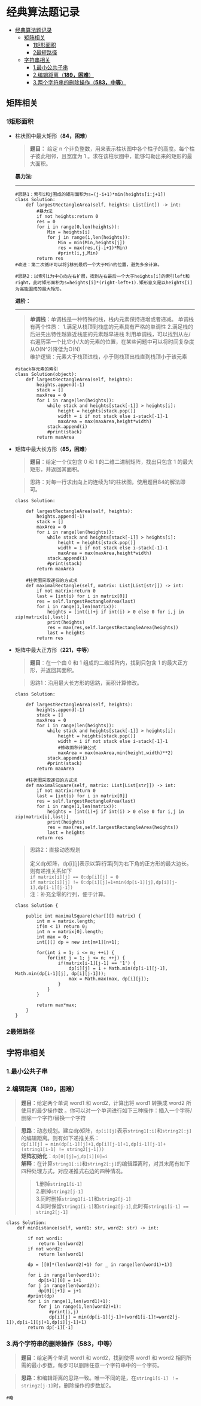 
# 经典算法题记录
<!-- TOC -->

- [经典算法题记录](#经典算法题记录)
    - [矩阵相关](#矩阵相关)
        - [1矩形面积](#1矩形面积)
        - [2最短路径](#2最短路径)
    - [字符串相关](#字符串相关)
        - [1.最小公共子串](#1最小公共子串)
        - [2.编辑距离（**189，困难**）](#2编辑距离189困难)
        - [3.两个字符串的删除操作（**583，中等**）](#3两个字符串的删除操作583中等)

<!-- /TOC -->
## 矩阵相关

### 1矩形面积

- 柱状图中最大矩形（**84，困难**）
    >**题目：** 给定 n 个非负整数，用来表示柱状图中各个柱子的高度。每个柱子彼此相邻，且宽度为 1 。求在该柱状图中，能够勾勒出来的矩形的最大面积。

    **暴力法**:
    ***
    ```
    #思路1：索引i和j围成的矩形面积为s=(j-i+1)*min(heights[i:j+1])
    class Solution:
        def largestRectangleArea(self, heights: List[int]) -> int:
            #暴力法
            if not heights:return 0
            res = 0
            for i in range(0,len(heights)):
                Min = heights[i]
                for j in range(i,len(heights)):
                    Min = min(Min,heights[j])
                    res = max(res,(j-i+1)*Min)
                    #print(i,j,Min)
            return res
    #改进：第二次循环可以将j移到最后一个大于Min的位置，避免多余计算。
    ```
    ```
    #思路2：以索引i为中心向左右扩展，找到左右最后一个大于heights[i]的索引left和right，此时矩形面积为s=heights[i]*(right-left+1).矩形意义是以heights[i]为高能围成的最大矩形。
    ```
    **进阶**：
    ***
    >**单调栈**：单调栈是一种特殊的栈，栈内元素保持递增或者递减。
    单调栈有两个性质：
    1.满足从栈顶到栈底的元素具有严格的单调性
    2.满足栈的后进先出特性越靠近栈底的元素越早进栈
    利用单调栈，可以找到从左/右遍历第一个比它小/大的元素的位置，在某些问题中可以将时间复杂度从O(N^2)降低为O(N)  
    维护逻辑：元素大于栈顶进栈，小于则栈顶出栈直到栈顶小于该元素
    ```
    #stack存元素的索引
    class Solution(object):
        def largestRectangleArea(self, heights):
            heights.append(-1)
            stack = []
            maxArea = 0
            for i in range(len(heights)):
                while stack and heights[stack[-1]] > heights[i]:
                    height = heights[stack.pop()]
                    width = i if not stack else i-stack[-1]-1
                    maxArea = max(maxArea,height*width)
                stack.append(i)
                #print(stack)
            return maxArea
    ```

- 矩阵中最大长方形（**85，困难**）
    >**题目**：给定一个仅包含 0 和 1 的二维二进制矩阵，找出只包含 1 的最大矩形，并返回其面积。

    >思路：对每一行求出向上的连续为1的柱状图，使用题目84的解法即可。

    ```
    class Solution:
    
        def largestRectangleArea(self, heights):
            heights.append(-1)
            stack = []
            maxArea = 0
            for i in range(len(heights)):
                while stack and heights[stack[-1]] > heights[i]:
                    height = heights[stack.pop()]
                    width = i if not stack else i-stack[-1]-1
                    maxArea = max(maxArea,height*width)
                stack.append(i)
                #print(stack)
            return maxArea
        
        #柱状图采取递归的方式求
        def maximalRectangle(self, matrix: List[List[str]]) -> int:
            if not matrix:return 0
            last = [int(i) for i in matrix[0]]
            res = self.largestRectangleArea(last)
            for i in range(1,len(matrix)):
                heights = [int(i)+j if int(i) > 0 else 0 for i,j in zip(matrix[i],last)]
                print(heights)
                res = max(res,self.largestRectangleArea(heights))
                last = heights
            return res
    ```
- 矩阵中最大正方形（**221，中等**）
    >**题目**：在一个由 0 和 1 组成的二维矩阵内，找到只包含 1 的最大正方形，并返回其面积。

    >思路1：沿用最大长方形的思路，面积计算修改。
    ```
    class Solution:

        def largestRectangleArea(self, heights):
            heights.append(-1)
            stack = []
            maxArea = 0
            for i in range(len(heights)):
                while stack and heights[stack[-1]] > heights[i]:
                    height = heights[stack.pop()]
                    width = i if not stack else i-stack[-1]-1
                    #修改面积计算公式
                    maxArea = max(maxArea,min(height,width)**2)
                stack.append(i)
                #print(stack)
            return maxArea
    
        #柱状图采取递归的方式求
        def maximalSquare(self, matrix: List[List[str]]) -> int:
            if not matrix:return 0
            last = [int(i) for i in matrix[0]]
            res = self.largestRectangleArea(last)
            for i in range(1,len(matrix)):
                heights = [int(i)+j if int(i) > 0 else 0 for i,j in zip(matrix[i],last)]
                print(heights)
                res = max(res,self.largestRectangleArea(heights))
                last = heights
            return res
    ```

    >思路2：直接动态规划  
    <br>定义dp矩阵，dp[i][j]表示以第i行第j列为右下角的正方形的最大边长。则有递推关系如下</br>
    `if matrix[i][j] == 0:dp[i][j] = 0`  
    `if matrix[i][j] != 0:dp[i][j]=1+min(dp[i-1][j],dp[i][j-1],dp[i-1][j-1])`  
    注：补充全零的行列，便于计算。
    ```
    class Solution {

        public int maximalSquare(char[][] matrix) {
            int m = matrix.length;
            if(m < 1) return 0;
            int n = matrix[0].length;
            int max = 0;
            int[][] dp = new int[m+1][n+1];
        
            for(int i = 1; i <= m; ++i) {
                for(int j = 1; j <= n; ++j) {
                    if(matrix[i-1][j-1] == '1') {
                        dp[i][j] = 1 + Math.min(dp[i-1][j-1], Math.min(dp[i-1][j], dp[i][j-1]));
                        max = Math.max(max, dp[i][j]); 
                    }
                }
            }

            return max*max;
        }
    }   
    ```
    

### 2最短路径

## 字符串相关

### 1.最小公共子串

### 2.编辑距离（**189，困难**）

> **题目**：给定两个单词 word1 和 word2，计算出将 word1 转换成 word2 所使用的最少操作数 。你可以对一个单词进行如下三种操作：插入一个字符/删除一个字符/替换一个字符

>**思路**：动态规划。建立dp矩阵，`dp[i][j]`表示`string1[:i]`和`string2[:j]`的编辑距离。则有如下递推关系： 
<br>`dp[i][j] = min(dp[i-1][j]+1,dp[i][j-1]+1,dp[i-1][j-1]+(string1[i-1] != string2[j-1]))`
<br>**矩阵初始化**：`dp[0][j]=j`,`dp[i][0]=i`
<br>**解释**：在计算`string1[:i]`和`string2[:j]`的编辑距离时，对其末尾有如下四种处理方式，对应递推式右边的四种情况。
>>1.删掉`string1[i-1]`  
>>2.删掉`string2[j-1]`  
>>3.同时删掉`string1[i-1]`和`string2[j-1]`  
>>4.同时保留`string1[i-1]`和`string2[j-1]`,此时有`string1[i-1] == string2[j-1]`

```
class Solution:
    def minDistance(self, word1: str, word2: str) -> int:
        
        if not word1:
            return len(word2)
        if not word2:
            return len(word1)
        
        dp = [[0]*(len(word2)+1) for _ in range(len(word1)+1)]
        
        for i in range(len(word1)):
            dp[i+1][0] = i+1
        for j in range(len(word2)):
            dp[0][j+1] = j+1
        #print(dp)
        for i in range(1,len(word1)+1):
            for j in range(1,len(word2)+1):
                #print(i,j)
                dp[i][j] = min(dp[i-1][j-1]+(word1[i-1]!=word2[j-1]),dp[i-1][j]+1,dp[i][j-1]+1)
        return dp[-1][-1]
```

### 3.两个字符串的删除操作（**583，中等**）
>**题目**：给定两个单词 word1 和 word2，找到使得 word1 和 word2 相同所需的最小步数，每步可以删除任意一个字符串中的一个字符。

>**思路**：和编辑距离的思路一致。唯一不同的是，在`string1[i-1] ！= string2[j-1]`时，删除操作的步数加2。

```
#略
```

